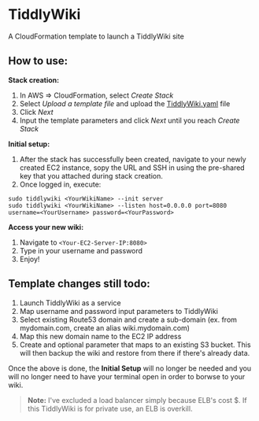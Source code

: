 # TiddlyWiki
A CloudFormation template to launch a TiddlyWiki site

## How to use:
**Stack creation:**
1. In AWS => CloudFormation, select *Create Stack*
2. Select *Upload a template file* and upload the [TiddlyWiki.yaml](https://raw.githubusercontent.com/Juan007/cloudformation/master/TiddlyWiki/TiddlyWiki.yaml) file
3. Click *Next*
4. Input the template parameters and click *Next* until you reach *Create Stack*

**Initial setup:**
1. After the stack has successfully been created, navigate to your newly created EC2 instance, sopy the URL and SSH in using the pre-shared key that you attached during stack creation.
2. Once logged in, execute:
```
sudo tiddlywiki <YourWikiName> --init server
sudo tiddlywiki <YourWikiName> --listen host=0.0.0.0 port=8080 username=<YourUsername> password=<YourPassword>
```

**Access your new wiki:**
1. Navigate to `<Your-EC2-Server-IP:8080>`
2. Type in your username and password
3. Enjoy!

## Template changes still todo:
1. Launch TiddlyWiki as a service
2. Map username and password input parameters to TiddlyWiki
3. Select existing Route53 domain and create a sub-domain (ex. from mydomain.com, create an alias wiki.mydomain.com)
4. Map this new domain name to the EC2 IP address
5. Create and optional parameter that maps to an existing S3 bucket. This will then backup the wiki and restore from there if there's already data.

Once the above is done, the **Initial Setup** will no longer be needed and you will no longer need to have your terminal open in order to borwse to your wiki.

> **Note:** I've excluded a load balancer simply because ELB's cost $. If this TiddlyWiki is for private use, an ELB is overkill.
